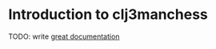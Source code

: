 # Introduction to clj3manchess

TODO: write [great documentation](http://jacobian.org/writing/what-to-write/)
